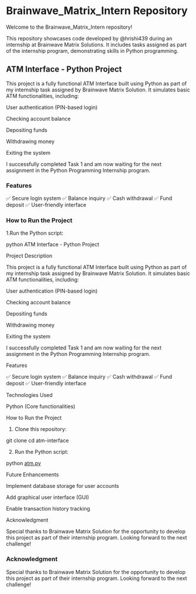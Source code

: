 # Brainwave_Matrix_Intern Repository

Welcome to the Brainwave_Matrix_Intern repository!

This repository showcases code developed by @hrishi439 during an internship at Brainwave Matrix Solutions. It includes tasks assigned as part of the internship program, demonstrating skills in Python programming.

## ATM Interface - Python Project

This project is a fully functional ATM Interface built using Python as part of my internship task assigned by Brainwave Matrix Solution. It simulates basic ATM functionalities, including:

User authentication (PIN-based login)

Checking account balance

Depositing funds

Withdrawing money

Exiting the system


I successfully completed Task 1 and am now waiting for the next assignment in the Python Programming Internship program.

### Features

✅ Secure login system
✅ Balance inquiry
✅ Cash withdrawal
✅ Fund deposit
✅ User-friendly interface


### How to Run the Project

1.Run the Python script:

python ATM Interface - Python Project

Project Description

This project is a fully functional ATM Interface built using Python as part of my internship task assigned by Brainwave Matrix Solution. It simulates basic ATM functionalities, including:

User authentication (PIN-based login)

Checking account balance

Depositing funds

Withdrawing money

Exiting the system


I successfully completed Task 1 and am now waiting for the next assignment in the Python Programming Internship program.

Features

✅ Secure login system
✅ Balance inquiry
✅ Cash withdrawal
✅ Fund deposit
✅ User-friendly interface

Technologies Used

Python (Core functionalities)


How to Run the Project

1. Clone this repository:

git clone <repository-url>
cd atm-interface


2. Run the Python script:

python [atm.py](atm.py)


Future Enhancements

Implement database storage for user accounts

Add graphical user interface (GUI)

Enable transaction history tracking


Acknowledgment

Special thanks to Brainwave Matrix Solution for the opportunity to develop this project as part of their internship program. Looking forward to the next challenge!


### Acknowledgment

Special thanks to Brainwave Matrix Solution for the opportunity to develop this project as part of their internship program. Looking forward to the next challenge!
